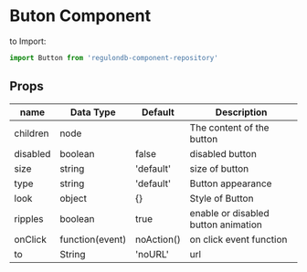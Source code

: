 # Buton Component

to Import:

```js
import Button from 'regulondb-component-repository'
```

## Props

name | Data Type  | Default  | Description
--|---|---|--
children  | node  |   | The content of the button
disabled  | boolean  | false  | disabled button
size  | string   | 'default'  | size of button
type | string | 'default' | Button appearance
look  | object  | {}  | Style of Button
ripples | boolean | true | enable or disabled button animation
onClick  | function(event)  | noAction()  | on click event function
to  | String  | 'noURL' | url
